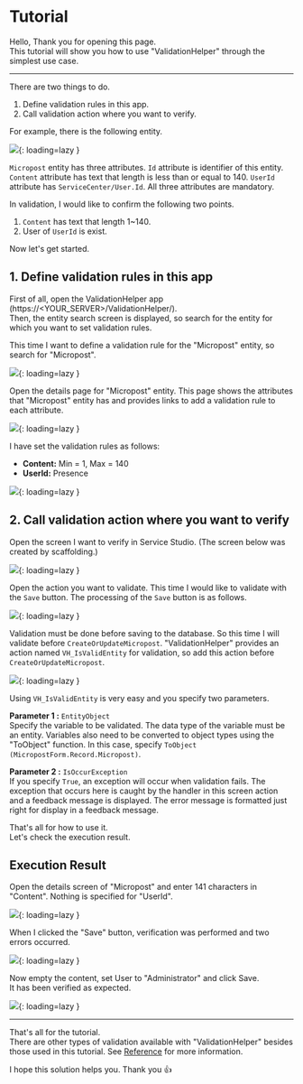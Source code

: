 # Tutorial

Hello, Thank you for opening this page.  
This tutorial will show you how to use "ValidationHelper" through the simplest use case.

---

There are two things to do.

1. Define validation rules in this app.
2. Call validation action where you want to verify.

For example, there is the following entity.

![](../img/Tutorial/1.png){: loading=lazy }

`Micropost` entity has three attributes.
`Id` attribute is identifier of this entity.
`Content` attribute has text that length is less than or equal to 140.
`UserId` attribute has `ServiceCenter/User.Id`.
All three attributes are mandatory.

In validation, I would like to confirm the following two points.

1. `Content` has text that length 1~140.
2. User of `UserId` is exist.

Now let's get started.

## 1. Define validation rules in this app

First of all, open the ValidationHelper app (https://<YOUR_SERVER\>/ValidationHelper/).  
Then, the entity search screen is displayed, so search for the entity for which you want to set validation rules.

This time I want to define a validation rule for the "Micropost" entity, so search for "Micropost".

![](../img/Tutorial/2.png){: loading=lazy }

Open the details page for "Micropost" entity. This page shows the attributes that "Micropost" entity has and provides links to add a validation rule to each attribute.

![](../img/Tutorial/3.png){: loading=lazy }

I have set the validation rules as follows:

- **Content:** Min = 1, Max = 140
- **UserId:** Presence

![](../img/Tutorial/4.png){: loading=lazy }

## 2. Call validation action where you want to verify

Open the screen I want to verify in Service Studio.
(The screen below was created by scaffolding.)

![](../img/Tutorial/5.png){: loading=lazy }

Open the action you want to validate. This time I would like to validate with the `Save` button.
The processing of the `Save` button is as follows.

![](../img/Tutorial/6.png){: loading=lazy }

Validation must be done before saving to the database. So this time I will validate before `CreateOrUpdateMicropost`. "ValidationHelper" provides an action named `VH_IsValidEntity` for validation, so add this action before `CreateOrUpdateMicropost`.

![](../img/Tutorial/7.png){: loading=lazy }

Using `VH_IsValidEntity` is very easy and you specify two parameters.

**Parameter 1 :** `EntityObject`  
Specify the variable to be validated. The data type of the variable must be an entity. Variables also need to be converted to object types using the "ToObject" function. In this case, specify `ToObject (MicropostForm.Record.Micropost)`.

**Parameter 2 :** `IsOccurException`  
If you specify `True`, an exception will occur when validation fails. The exception that occurs here is caught by the handler in this screen action and a feedback message is displayed. The error message is formatted just right for display in a feedback message.

That's all for how to use it.  
Let's check the execution result.

## Execution Result

Open the details screen of "Micropost" and enter 141 characters in "Content". Nothing is specified for "UserId".

![](../img/Tutorial/8.png){: loading=lazy }

When I clicked the "Save" button, verification was performed and two errors occurred.

![](../img/Tutorial/9.png){: loading=lazy }

Now empty the content, set User to "Administrator" and click Save.  
It has been verified as expected.

![](../img/Tutorial/10.png){: loading=lazy }

---

That's all for the tutorial.  
There are other types of validation available with "ValidationHelper" besides those used in this tutorial. See [Reference](/Reference) for more information.

I hope this solution helps you. Thank you 👍
